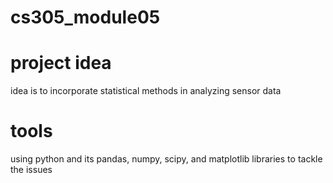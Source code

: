 # cs305_module05

# project idea
idea is to incorporate statistical methods in analyzing sensor data

# tools
using python and its pandas, numpy, scipy, and matplotlib libraries
to tackle the issues


